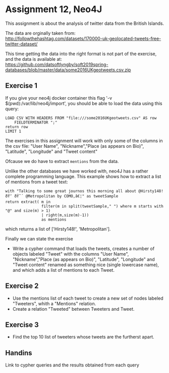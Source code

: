 # Assignment 12, Neo4J

This assignment is about the analysis of twitter data from the British Islands. 

The data are orginally taken from: http://followthehashtag.com/datasets/170000-uk-geolocated-tweets-free-twitter-dataset/

This time getting the data into the right format is not part of the exercise, and the data is available at: https://github.com/datsoftlyngby/soft2019spring-databases/blob/master/data/some2016UKgeotweets.csv.zip

## Exercise 1
If you give your neo4j docker container this flag '-v $(pwd):/var/lib/neo4j/import', you should be able to load the data using this query:

```cypher
LOAD CSV WITH HEADERS FROM "file:///some2016UKgeotweets.csv" AS row 
    FIELDTERMINATOR ";"
return row
LIMIT 1
```

The exercises in this assignment will work with only some of the columns in the csv file:
"User Name", "Nickname","Place (as appears on Bio)", "Latitude", "Longitude" and "Tweet content"

Ofcause we do have to extract `mentions` from the data.

Unlike the other databases we have worked with, neo4J has a rather complete programming language. This example shows how to extract a list of mentions from a tweet text:

```cypher
with "Talking to some great journos this morning all about @Hirsty148!  ðŸ‘ ðŸ˜´ @Metropolitan by COMO,â€¦" as tweetSample
return extract( m in 
                filter(m in split(tweetSample," ") where m starts with "@" and size(m) > 1) 
                | right(m,size(m)-1))
                as mentions
```

which returns a list of ['Hirsty148!', 'Metropolitan'].

Finally we can state the exercise

* Write a cypher command that loads the tweets, creates a number of objects labeled "Tweet" with the columns "User Name", "Nickname","Place (as appears on Bio)", "Latitude", "Longitude" and "Tweet content" renamed as something nice (single lowercase name), and which adds a list of mentions to each Tweet.

## Exercise 2
* Use the mentions list of each tweet to create a new set of nodes labeled "Tweeters", whith a "Mentions" relation.
* Create a relation "Tweeted" between Tweeters and Tweet.

## Exercise 3
* Find the top 10 list of tweeters whose tweets are the furtherst apart.

## Handins
Link to cypher queries and the results obtained from each query

